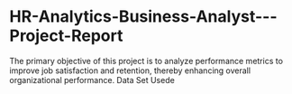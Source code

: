 # HR-Analytics-Business-Analyst---Project-Report
The primary objective of this project is to analyze performance metrics to improve job satisfaction and retention, thereby enhancing overall organizational performance.
Data Set Usede
